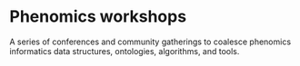 # Phenomics workshops

A series of conferences and community gatherings to coalesce phenomics informatics data structures, ontologies, algorithms, and tools.

